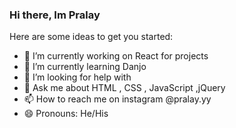 ### Hi there, Im Pralay

Here are some ideas to get you started:

- 🔭 I’m currently working on React for projects
- 🌱 I’m currently learning Danjo
- 🤔 I’m looking for help with  
- 💬 Ask me about HTML , CSS , JavaScript ,jQuery
- 📫 How to reach me on instagram @pralay.yy
- 😄 Pronouns: He/His 

